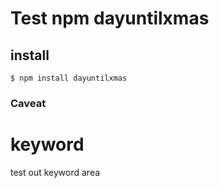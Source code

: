 # Test npm dayuntilxmas

## install

```
$ npm install dayuntilxmas
```
### Caveat

# keyword
test out keyword area
